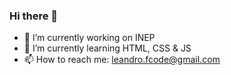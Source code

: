 ### Hi there 👋


- 🔭 I’m currently working on INEP
- 🌱 I’m currently learning HTML, CSS & JS
- 📫 How to reach me: leandro.fcode@gmail.com
